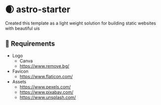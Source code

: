 # 🌒 astro-starter

Created this template as a light weight solution for building static websites with beautiful uis

## 🌟 Requirements

- Logo
  - Canva
  - https://www.remove.bg/
- Favicon
  - https://www.flaticon.com/
- Assets
  - https://www.pexels.com/
  - https://www.pixabay.com/
  - https://www.unsplash.com/
